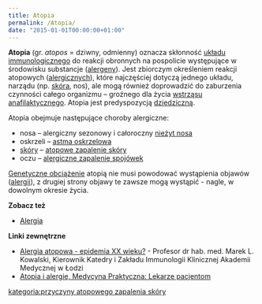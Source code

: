 ```yaml
---
title: Atopia
permalink: /Atopia/
date: "2015-01-01T00:00:00+01:00"
---
```


**Atopia** (gr. *atopos* = dziwny, odmienny) oznacza skłonność [układu immunologicznego](/atopedia/Układ_immunologiczny "wikilink") do reakcji obronnych na pospolicie występujące w środowisku substancje ([alergeny](/atopedia/Alergen "wikilink")). Jest zbiorczym określeniem reakcji atopowych ([alergicznych](/atopedia/Reakcja_alergiczna "wikilink")), które najczęściej dotyczą jednego układu, narządu (np. [skóra](/atopedia/Skóra "wikilink"), nos), ale mogą również doprowadzić do zaburzenia czynności całego organizmu – groźnego dla życia [wstrząsu anafilaktycznego](/atopedia/Wstrząs_anafilaktyczny "wikilink"). Atopia jest predyspozycją [dziedziczną](/atopedia/Obciążenie_genetyczne "wikilink").

Atopia obejmuje następujące choroby alergiczne:

-   nosa – alergiczny sezonowy i całoroczny [nieżyt nosa](/atopedia/Alergiczny_nieżyt_nosa "wikilink")
-   oskrzeli – [astma oskrzelowa](/atopedia/Astma_oskrzelowa "wikilink")
-   [skóry](/atopedia/Skóra "wikilink") – [atopowe zapalenie skóry](/atopedia/Atopowe_zapalenie_skóry "wikilink")
-   oczu – [alergiczne zapalenie spojówek](/atopedia/Alergiczne_zapalenie_spojówek "wikilink")

[Genetyczne obciążenie](/atopedia/Obciążenie_genetyczne "wikilink") atopią nie musi powodować wystąpienia objawów ([alergii](/atopedia/Alergia "wikilink")), z drugiej strony objawy te zawsze mogą wystąpić - nagle, w dowolnym okresie życia.

**Zobacz też**

-   [Alergia](/atopedia/Alergia "wikilink")

**Linki zewnętrzne**

-   [Alergia atopowa - epidemia XX wieku?](http://www.sluzbazdrowia.com.pl/html/more2958d.php) - Profesor dr hab. med. Marek L. Kowalski, Kierownik Katedry i Zakładu Immunologii Klinicznej Akademii Medycznej w Łodzi
-   [Atopia i alergie, Medycyna Praktyczna: Lekarze pacjentom](http://alergie.mp.pl/chorobyalergiczne/wartowiedziec/show.html?id=60213)

[kategoria:przyczyny atopowego zapalenia skóry](/atopedia/kategoria:przyczyny_atopowego_zapalenia_skóry "wikilink")
